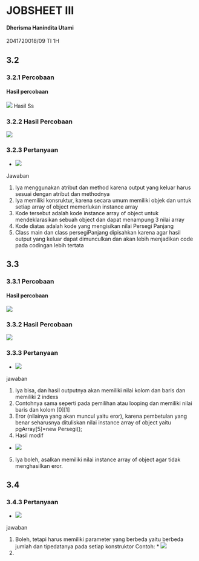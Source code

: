 # JOBSHEET III
#### Dherisma Hanindita Utami
2041720018/09
TI 1H

## 3.2
### 3.2.1 Percobaan
#### Hasil percobaan
<img src="./ss/b1.jpeg">
Hasil Ss

### 3.2.2 Hasil Percobaan
 <img src="./ss/b1.jpeg">

### 3.2.3 Pertanyaan
* <img src="./ss/b1.jpeg">

Jawaban 
1. Iya menggunakan atribut dan method karena output yang keluar harus sesuai dengan atribut dan methodnya
2. Iya memiliki konsruktur, karena secara umum memiliki objek dan untuk setiap array of object memerlukan instance array
3. Kode tersebut adalah kode instance array of object untuk mendeklarasikan sebuah object dan dapat menampung 3 nilai array
4. Kode diatas adalah kode yang mengisikan nilai Persegi Panjang
5. Class main dan class persegiPanjang dipisahkan karena agar hasil output yang keluar dapat dimunculkan dan akan lebih menjadikan code pada codingan lebih tertata

## 3.3
### 3.3.1 Percobaan
#### Hasil percobaan
<img src="./ss/b1.jpeg">

### 3.3.2 Hasil Percobaan
 <img src="./ss/b1.jpeg">

### 3.3.3 Pertanyaan
* <img src="./ss/b1.jpeg">

jawaban
1. Iya bisa, dan hasil outputnya akan memiliki nilai kolom dan baris dan memiliki 2 indexs
2. Contohnya sama seperti pada pemilihan atau looping dan memiliki nilai baris dan kolom [0][1]
3. Eror (nilainya yang akan muncul yaitu eror), karena pembetulan yang benar seharusnya dituliskan nilai instance array of object yaitu
pgArray[5]=new Persegi();
4. Hasil modif
* <img src="./ss/b1.jpeg">
5. Iya boleh, asalkan memiliki nilai instance array of object agar tidak menghasilkan eror.

## 3.4 
### 3.4.3 Pertanyaan
* <img src="./ss/b1.jpeg">

jawaban
1. Boleh, tetapi harus memiliki parameter yang berbeda yaitu berbeda jumlah dan tipedatanya pada setiap konstruktor
Contoh: * <img src="./ss/b1.jpeg">
2. 